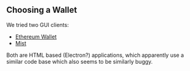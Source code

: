 ## Choosing a Wallet

We tried two GUI clients:

* [Ethereum Wallet](https://ethereum-wallet.net/)
* [Mist](https://github.com/ethereum/mist)

Both are HTML based \(Electron?\) applications, which apparently use a similar code base which also seems to be similarly buggy. 

